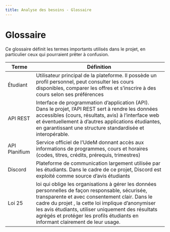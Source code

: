 ```yaml
---
title: Analyse des besoins - Glossaire
---
```


# Glossaire

Ce glossaire définit les termes importants utilisés dans le projet, en particulier ceux qui pourraient prêter à confusion.

| Terme | Définition |
|-------|------------|
| Étudiant  | Utilisateur principal de la plateforme. Il possède un profil personnel, peut consulter les cours disponibles, comparer les offres et s’inscrire à des cours selon ses préférences  |
| API REST |Interface de programmation d’application (API). Dans le projet, l’API REST sert à rendre les données accessibles (cours, résultats, avis) à l’interface web et éventuellement à d’autres applications étudiantes, en garantissant une structure standardisée et interopérable.|
| API Planifium | Service officiel de l’UdeM donnant accès aux informations de programmes, cours et horaires (codes, titres, crédits, prérequis, trimestres) |
| Discord | Plateforme de communication largement utilisée par les étudiants. Dans le cadre de ce projet, Discord est exploité comme source d’avis étudiants|
| Loi 25 | loi qui oblige les organisations à gérer les données personnelles de façon responsable, sécurisée, transparente et avec consentement clair. Dans le cadre du projet , la cette loi implique d’anonymiser les avis étudiants, utiliser uniquement des résultats agrégés et protéger les profils étudiants en informant clairement de leur usage.|
